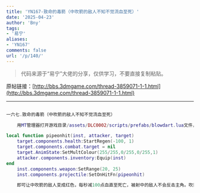 ```yaml
---
title: 'YN167-致命的毒箭（中吹箭的敌人不知不觉流血至死）'
date: '2025-04-23'
author: 'Bny'
tags:
- '易宁'
aliases:
- 'YN167'
comments: false
url: '/p/140/'
---
```


> 代码来源于“易宁”大佬的分享，仅供学习，不要直接复制粘贴。

原帖链接：[http://bbs.3dmgame.com/thread-3859071-1-1.html](http://bbs.3dmgame.com/thread-3859071-1-1.html)

---

```lua  

一六七.致命的毒箭（中吹箭的敌人不知不觉流血至死）

	用MT管理器打开游戏目录/assets/DLC0002/scripts/prefabs/blowdart.lua文件，在inst.components.weapon:SetDamage(TUNING.PIPE_DART_DAMAGE)的下一行插入以下内容：

local function pipeonhit(inst, attacker, target)
	target.components.health:StartRegen(-100, 1)
	target.components.combat.target = nil
	target.AnimState:SetMultColour(255/255,0/255,0/255,1)
	attacker.components.inventory:Equip(inst)
end
	inst.components.weapon:SetRange(20, 25)
	inst.components.projectile:SetOnHitFn(pipeonhit)

	即可让中吹箭的敌人变成红色，每秒减100点血直至死亡，被射中的敌人不会反击主角。吹箭为无限使用，吹出后自动回到手中

```  

